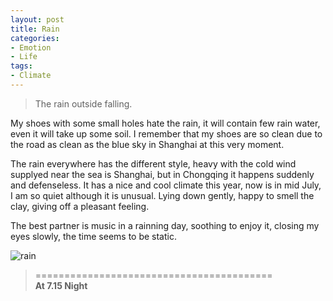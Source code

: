 ```yaml
---
layout: post
title: Rain
categories:
- Emotion
- Life
tags:
- Climate
---
```


> The rain outside falling.  

My shoes with some small holes hate the rain, it will contain few rain water, even it will take up some soil. I remember that my shoes are so clean due to the road as clean as the blue sky in Shanghai at this very moment.   

The rain everywhere has the different style, heavy with the cold wind supplyed near the sea is Shanghai, but in Chongqing it happens suddenly and defenseless. It has a nice and cool climate this year, now is in mid July, I am so quiet although it is unusual. Lying down gently, happy to smell the clay, giving off a pleasant feeling.   

The best partner is music in a rainning day, soothing to enjoy it, closing my eyes slowly, the time seems to be static.
  
![rain](http://i1154.photobucket.com/albums/p531/luolinjia/blog%20images/1_zps5ca2849f.png)


> =========================================          
> __At 7.15 Night__     
